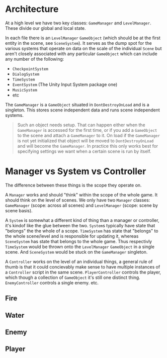 # Architecture
At a high level we have two key classes: `GameManager` and `LevelManager`. These
divide our global and local state.

In each file there is an `LevelManager` `GameObject` (which should be at the first
entity in the scene, see `SceneSystem`). It serves as the dump spot for the various
systems that operate on data on the scale of the individual `Scene` but aren't closely
associated with any particular `GameObject` which can include
any number of the following:
- `CheckpointSystem`
- `DialogSystem`
- `TimeSystem`
- `EventSystem` (The Unity Input System package one)
- `MusicSystem`
- etc

The `GameManager` is a `GameObject` situated in `DontDestroyOnLoad` and is a singleton. 
This stores scene independent data and runs scene independent systems.

> Such an object needs setup. That can happen either when the
> `GameManager` is accessed for the first time, or if you add a `GameObject` to the scene and attach a `GameManager` to it. On load
> if the `GameManager` is not yet initialized that object will be moved to 
> `DontDestroyOnLoad` and will become the `GameManager`. In practice this 
> only works best for specifying settings we want when a certain scene is run
> by itself.

# Manager vs System vs Controller
The difference between these things is the scope they operate on. 

A `Manager` works and should "think" within the scope of the whole game. It should think on the level of scenes. We only
have two `Manager` classes: `GameManager` (scope: across all scenes) and `LevelManager` (scope: scene by scene basis).

A `System` is somewhat a different kind of thing than a manager or controller, it's kindof like the glue between the two. `System`s typically have state that "belongs" the the whole of a scope.
`TimeSystem` has state that "belongs" to the whole scene/level and is responsible for updating it,
whereas `SceneSystem` has state that belongs to the whole game. Thus respectivly `TimeSystem` would
be thrown onto the `LevelManager` `GameObject` in a single scene. And `SceneSystem` would be stuck
on the `GameManager` singleton.

A `Controller` works on the level of an individual things, a general rule of thumb is that it could concievably make sense to have multiple instances of a `Controller` script in the same scene. `PlayerController` controls the player, which though a collection of `GameObject` it's still one distinct thing. `EnemyController` controls a single enemy. etc.


## Fire

## Water

## Enemy

## Player